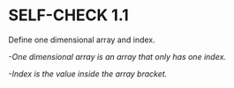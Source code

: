 # SELF-CHECK 1.1

Define one dimensional array and index.

*-One dimensional array is an array that only has one index.*

*-Index is the value inside the array bracket.*
